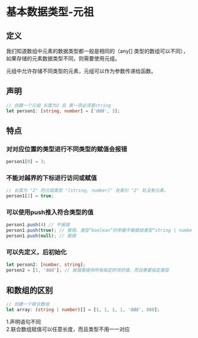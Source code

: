 # 基本数据类型-元祖

## 定义
我们知道数组中元素的数据类型都一般是相同的（any[] 类型的数组可以不同），如果存储的元素数据类型不同，则需要使用元组。

元组中允许存储不同类型的元素，元组可以作为参数传递给函数。
## 声明
```ts
// 创建一个元祖 长度为2 且 第一项必须是string
let person1: [string, number] = ['ddd', 3];
```

## 特点
### 对对应位置的类型进行不同类型的赋值会报错
```ts
person1[0] = 3;
```
### 不能对越界的下标进行访问或赋值
```ts
// 长度为 "2" 的元组类型 "[string, number]" 在索引 "2" 处没有元素。
person1[2] = true; 
```
### 可以使用push推入符合类型的值
```ts
person1.push(4) // 不报错
person1.push(true); // 报错，类型“boolean”的参数不能赋给类型“string | number”的参数。
person1.push(null); // 报错
```
### 可以先定义，后初始化
```ts
let person2: [number, string];
person2 = [1, 'ddd']; // 赋值需提供所有指定的项的值，而且需要指定类型

```
## 和数组的区别
```ts
// 创建一个联合数组
let array: (string | number)[] = [1, 1, 1, 1, 'ddd', 888];
```
1.声明语句不同  
2.联合数组赋值可以任意长度，而且类型不用一一对应


